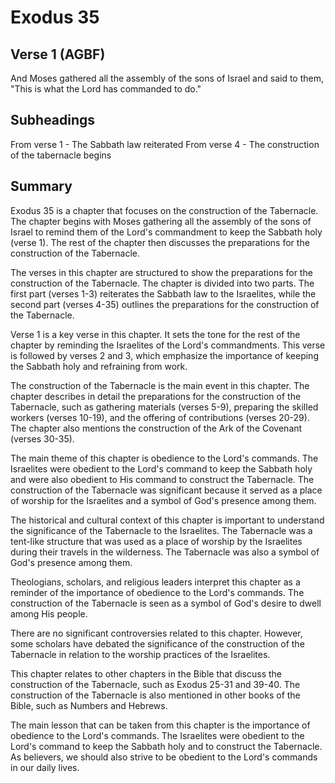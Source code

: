# Exodus 35

## Verse 1 (AGBF)

And Moses gathered all the assembly of the sons of Israel and said to them, "This is what the Lord has commanded to do."

## Subheadings

From verse 1 - The Sabbath law reiterated
From verse 4 - The construction of the tabernacle begins

## Summary

Exodus 35 is a chapter that focuses on the construction of the Tabernacle. The chapter begins with Moses gathering all the assembly of the sons of Israel to remind them of the Lord's commandment to keep the Sabbath holy (verse 1). The rest of the chapter then discusses the preparations for the construction of the Tabernacle.

The verses in this chapter are structured to show the preparations for the construction of the Tabernacle. The chapter is divided into two parts. The first part (verses 1-3) reiterates the Sabbath law to the Israelites, while the second part (verses 4-35) outlines the preparations for the construction of the Tabernacle.

Verse 1 is a key verse in this chapter. It sets the tone for the rest of the chapter by reminding the Israelites of the Lord's commandments. This verse is followed by verses 2 and 3, which emphasize the importance of keeping the Sabbath holy and refraining from work.

The construction of the Tabernacle is the main event in this chapter. The chapter describes in detail the preparations for the construction of the Tabernacle, such as gathering materials (verses 5-9), preparing the skilled workers (verses 10-19), and the offering of contributions (verses 20-29). The chapter also mentions the construction of the Ark of the Covenant (verses 30-35).

The main theme of this chapter is obedience to the Lord's commands. The Israelites were obedient to the Lord's command to keep the Sabbath holy and were also obedient to His command to construct the Tabernacle. The construction of the Tabernacle was significant because it served as a place of worship for the Israelites and a symbol of God's presence among them.

The historical and cultural context of this chapter is important to understand the significance of the Tabernacle to the Israelites. The Tabernacle was a tent-like structure that was used as a place of worship by the Israelites during their travels in the wilderness. The Tabernacle was also a symbol of God's presence among them.

Theologians, scholars, and religious leaders interpret this chapter as a reminder of the importance of obedience to the Lord's commands. The construction of the Tabernacle is seen as a symbol of God's desire to dwell among His people.

There are no significant controversies related to this chapter. However, some scholars have debated the significance of the construction of the Tabernacle in relation to the worship practices of the Israelites.

This chapter relates to other chapters in the Bible that discuss the construction of the Tabernacle, such as Exodus 25-31 and 39-40. The construction of the Tabernacle is also mentioned in other books of the Bible, such as Numbers and Hebrews.

The main lesson that can be taken from this chapter is the importance of obedience to the Lord's commands. The Israelites were obedient to the Lord's command to keep the Sabbath holy and to construct the Tabernacle. As believers, we should also strive to be obedient to the Lord's commands in our daily lives.